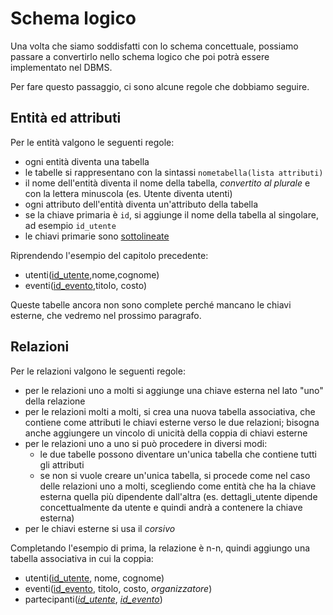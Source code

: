 # Schema logico

Una volta che siamo soddisfatti con lo schema concettuale, possiamo passare a convertirlo nello schema logico che poi potrà essere implementato nel DBMS.

Per fare questo passaggio, ci sono alcune regole che dobbiamo seguire.

## Entità ed attributi

Per le entità valgono le seguenti regole:
- ogni entità diventa una tabella
- le tabelle si rappresentano con la sintassi `nometabella(lista attributi)`
- il nome dell'entità diventa il nome della tabella, _convertito al plurale_ e con la lettera minuscola (es. Utente diventa utenti)
- ogni attributo dell'entità diventa un'attributo della tabella
- se la chiave primaria è `id`, si aggiunge il nome della tabella al singolare, ad esempio `id_utente`
- le chiavi primarie sono <ins>sottolineate</ins>

Riprendendo l'esempio del capitolo precedente:

- utenti(<ins>id_utente</ins>,nome,cognome)
- eventi(<ins>id_evento</ins>,titolo, costo)

Queste tabelle ancora non sono complete perché mancano le chiavi esterne, che vedremo nel prossimo paragrafo.

## Relazioni
Per le relazioni valgono le seguenti regole:
- per le relazioni uno a molti si aggiunge una chiave esterna nel lato "uno" della relazione
- per le relazioni molti a molti, si crea una nuova tabella associativa, che contiene come attributi le chiavi esterne verso le due relazioni; bisogna anche aggiungere un vincolo di unicità della coppia di chiavi esterne
- per le relazioni uno a uno si può procedere in diversi modi:
    - le due tabelle possono diventare un'unica tabella che contiene tutti gli attributi
    - se non si vuole creare un'unica tabella, si procede come nel caso delle relazioni uno a molti, scegliendo come entità che ha la chiave esterna quella più dipendente dall'altra (es. dettagli_utente dipende concettualmente da utente e quindi andrà a contenere la chiave esterna)
- per le chiavi esterne si usa il _corsivo_

Completando l'esempio di prima, la relazione è n-n, quindi aggiungo una tabella associativa in cui la coppia:

- utenti(<ins>id_utente</ins>, nome, cognome)
- eventi(<ins>id_evento</ins>, titolo, costo, _organizzatore_)
- partecipanti(_<ins>id_utente</ins>_, _<ins>id_evento</ins>_)

